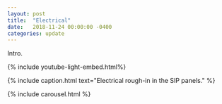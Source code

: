 ```yaml
---
layout: post
title:  "Electrical"
date:   2018-11-24 00:00:00 -0400
categories: update
---
```


Intro.

<!--more-->

{% include youtube-light-embed.html%}

<div class="youtube-player" data-id="RQ5G_AKgbzs"></div>
{% include caption.html text="Electrical rough-in in the SIP panels." %}

{% include carousel.html %}
